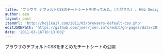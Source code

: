 ```yaml
---
title: 'ブラウザ デフォルトCSSのチートシートを作ってみた。(力尽きた) : Web Design KOJIKA17'
author: azu
layout: post
itemUrl: 'http://kojika17.com/2011/03/browsers-default-css.php'
editJSONPath: 'https://github.com/jser/jser.info/edit/gh-pages/data/2011/03/index.json'
date: '2011-03-16T16:13:00Z'
---
```

ブラウザのデフォルトCSSをまとめたチートシートの公開
